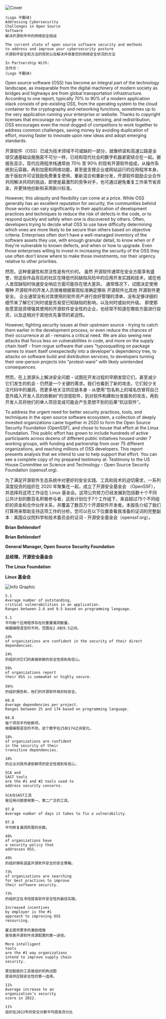 ![Cover ](./images/cover.png)
```
(Logo 不翻译)
Addressing Cybersecurity
Challenges in Open Source
Software
解决开源软件中的网络安全挑战

The current state of open source software security and methods
to address and improve your cybersecurity posture
开源软件安全和方法的现状以及解决并改善您的网络安全状况的方法

In Partnership With:
合作方：
(Logo 不翻译)
```

Open source software (OSS) has become an integral part of the technology landscape, as inseparable from the digital machinery of modern society as bridges and highways are from global transportation infrastructure. According to one report, typically 70% to 90% of a modern application stack consists of pre-existing OSS, from the operating system to the cloud container to the cryptography and networking functions, sometimes up to the very application running your enterprise or website. Thanks to copyright licenses that encourage no-charge re-use, remixing, and redistribution, OSS encourages even the most dogged of competitors to work together to address common challenges, saving money by avoiding duplication of effort, moving faster to innovate upon new ideas and adopt emerging standards.

开源软件（OSS）已成为技术领域不可或缺的一部分，就像桥梁和高速公路是全球交通基础设施施密不可分一样，已经和现代社会的数字机器紧密结合在一起。据报告显示，现代应用程序栈通常由 70％ 至 90％ 的现有开源软件组成，从操作系统到云容器，再到加密和网络功能，甚至是支撑企业或网站运行的应用程序本身。由于版权许可证鼓励免费重复使用、重新混合和重新分发，开源软件鼓励企业合作共同解决共同的挑战，即使是最激烈的竞争对手，也可通过避免重复工作来节省资金，并更快地创新和采用新兴标准。

However, this ubiquity and flexibility can come at a price. While OSS generally has an excellent reputation for security, the communities behind those works can vary significantly in their application of development practices and techniques to reduce the risk of defects in the code, or to respond quickly and safely when one is discovered by others. Often, developers trying to decide what OSS to use have difficulty determining which ones are more likely to be secure than others based on objective criteria. Enterprises often don't have a well-managed inventory of the software assets they use, with enough granular detail, to know when or if they're vulnerable to known defects, and when or how to upgrade. Even those enterprises willing to invest in increasing the security of the OSS they use often don't know where to make those investments, nor their urgency relative to other priorities.

然而，这种普遍性和灵活性是有代价的。 虽然 开源软件通常在安全方面享有盛誉，但这些作品背后的社区在降低代码缺陷风险中的应用开发实践和技术，或在他人发现缺陷时快速安全响应方面可能存在很大差异。 通常情况下，试图决定使用哪种 开源软件的开发人员很难根据客观标准确定哪些 开源软件比其他 开源软件更安全。 企业通常没有对其使用的软件资产进行良好管理的清单，没有足够详细的细节来了解它们何时或是否易受已知缺陷的影响，以及何时或如何升级。 即使那些愿意投资增强其使用的开源软件安全性的企业，也经常不知道在哪些方面进行投资，以及这相对于其他优先事项的紧迫性。

However, fighting security issues at their upstream source - trying to catch them earlier in the development process, or even reduce the chances of their occurrence at all - remains a critical need. We are also seeing new attacks that focus less on vulnerabilities in code, and more on the supply chain itself - from rogue software that uses "typosquatting on package names to insert itself unexpectedly into a developer's dependency tree, to attacks on software build and distribution services, to developers turning their one-person projects into "protest-ware" with likely unintended consequences.

然而，在上游源头上解决安全问题 - 试图在开发过程的早期发现它们，甚至减少它们发生的机会 - 仍然是一个关键的需求。我们也看到了新的攻击，它们较少关注代码中的漏洞，而更多地关注供应链本身 - 从使用“包名称上的域名仿冒将自己意外插入开发人员的依赖树”的流氓软件，到对软件构建和分发服务的攻击，再到开发人员将他们的单人项目变成可能会产生意想不到的后果“抗议软件”。

To address the urgent need for better security practices, tools, and techniques in the open source software ecosystem, a collection of deeply invested organizations came together in 2020 to form the Open Source Security Foundation (OpenSSF), and chose to house that effort at the Linux Foundation. This public effort has grown to include hundreds of active participants across dozens of different public initiatives housed under 7 working groups, with funding and partnership from over 75 different organizations, and reaching millions of OSS developers. This report presents analysis that we intend to use to help support that effort. You can see a complete copy of my prepared testimony at: Testimony to the US House Committee on Science and Technology - Open Source Security Foundation (openssf.org).

为了满足开源软件生态系统中对更好的安全实践、工具和技术的迫切需求，一系列深度投资的组织在 2020 年聚集在一起，成立了开源安全基金会 （OpenSSF），并选择将这项工作设在 Linux 基金会。这项公共努力已经发展到包括数十个不同公共计划的数百名积极参与者，这些计划位于7个工作组下，来自超过75个不同组织的资金和合作伙伴关系，并覆盖了数百万个开源软件开发者。本报告介绍了我们打算用来帮助支持这项工作的分析。您可以在以下位置查看我准备的证词的完整副本：美国众议院科学和技术委员会的证词 - 开源安全基金会（openssf.org）。

**Brian Behlendorf**

**Brian Behlendorf**

**General Manager, Open Source Security Foundation**

**总经理，开源安全基金会**

**The Linux Foundation**

**Linux 基金会**

![Info Graphic](./images/info-graphic.png )
```
5.1
Average number of outstanding,
critical vulnerabilities in an application.
Ranges between 2.6 and 9.5 based on programming language.

5.1
平均每个应用程序存在的重要漏洞数量。
根据编程语言的不同，范围在2.6到9.5之间。
```

```
24%
of organizations are confident in the security of their direct dependencies.

24%
的组织对它们的直接依赖的安全性感到有信心。
```

```
59%
of organizations report
their OSS is somewhat or highly secure.

59％
的组织报告称，他们的开源软件相对较安全。
```

```
68.8
Average dependencies per project.
Ranges between 25 and 174 based on programming language.

68.8
每个项目平均依赖项。
根据编程语言的不同，这个数字在25到174之间变化。
```

```
18%
of organizations are confident
in the security of their
transitive dependencies.

18%
的企业对其传递依赖项的安全性感到有信心。
```

```
SCA and
SAST tools
are the #1 and #2 tools used to
address security concerns.

SCA与SAST工具
是应用问题使用第一、第二广泛的工具。
```

```
97.8
Average number of days it takes to fix a vulnerability.

97.8
平均修复漏洞所需的天数。
```

```
49%
of organizations have
a security policy that
addresses OSS.

49%
的组织拥有涵盖开源软件安全的安全策略。
```

```
73%
of organizations are searching
for best practices to improve
their software security.

73%
的组织正在寻找提高软件安全性的最佳实践。
```

```
Increased incentives
by employer is the #1
approach to improving OSS
resourcing.

雇主提供更多的激励措施
是改善开源软件资源配置的第一途径。
```

```
More intelligent
tools
are the #1 way organizations
intend to improve supply chain
security.

更加智能的工具是组织机构试图
提高供应链安全性的第一选择。
```

```
11%
Average increase to an
organization’s security
score in 2022.

11%
组织在2022年的安全分数平均提高百分比
```
